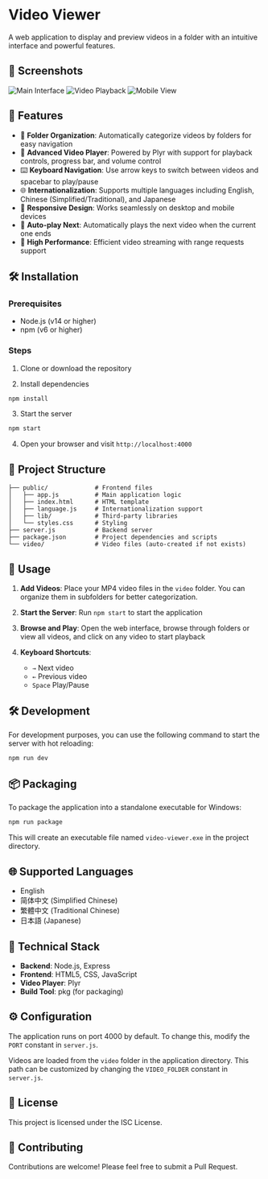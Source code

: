 # Video Viewer

A web application to display and preview videos in a folder with an intuitive interface and powerful features.

## 📸 Screenshots

![Main Interface](https://github.com/user-attachments/assets/96f8b834-05e2-4dc6-ba4c-4c2b951e16cd)
![Video Playback](https://github.com/user-attachments/assets/2ae225ef-fc10-432f-944b-bf1dae8e14e5)
![Mobile View](https://github.com/user-attachments/assets/42257926-b84d-43ee-98bc-8ce6c7f0b077)

## 🌟 Features

- 📁 **Folder Organization**: Automatically categorize videos by folders for easy navigation
- 🎥 **Advanced Video Player**: Powered by Plyr with support for playback controls, progress bar, and volume control
- ⌨️ **Keyboard Navigation**: Use arrow keys to switch between videos and spacebar to play/pause
- 🌐 **Internationalization**: Supports multiple languages including English, Chinese (Simplified/Traditional), and Japanese
- 📱 **Responsive Design**: Works seamlessly on desktop and mobile devices
- 🔄 **Auto-play Next**: Automatically plays the next video when the current one ends
- 🚀 **High Performance**: Efficient video streaming with range requests support

## 🛠️ Installation

### Prerequisites
- Node.js (v14 or higher)
- npm (v6 or higher)

### Steps

1. Clone or download the repository

2. Install dependencies
```bash
npm install
```

3. Start the server
```bash
npm start
```

4. Open your browser and visit `http://localhost:4000`

## 📁 Project Structure

```
├── public/             # Frontend files
│   ├── app.js          # Main application logic
│   ├── index.html      # HTML template
│   ├── language.js     # Internationalization support
│   ├── lib/            # Third-party libraries
│   └── styles.css      # Styling
├── server.js           # Backend server
├── package.json        # Project dependencies and scripts
└── video/              # Video files (auto-created if not exists)
```

## 🚀 Usage

1. **Add Videos**: Place your MP4 video files in the `video` folder. You can organize them in subfolders for better categorization.

2. **Start the Server**: Run `npm start` to start the application

3. **Browse and Play**: Open the web interface, browse through folders or view all videos, and click on any video to start playback

4. **Keyboard Shortcuts**: 
   - `→` Next video
   - `←` Previous video
   - `Space` Play/Pause

## 🛠️ Development

For development purposes, you can use the following command to start the server with hot reloading:

```bash
npm run dev
```

## 📦 Packaging

To package the application into a standalone executable for Windows:

```bash
npm run package
```

This will create an executable file named `video-viewer.exe` in the project directory.

## 🌐 Supported Languages

- English
- 简体中文 (Simplified Chinese)
- 繁體中文 (Traditional Chinese)
- 日本語 (Japanese)

## 🎯 Technical Stack

- **Backend**: Node.js, Express
- **Frontend**: HTML5, CSS, JavaScript
- **Video Player**: Plyr
- **Build Tool**: pkg (for packaging)

## ⚙️ Configuration

The application runs on port 4000 by default. To change this, modify the `PORT` constant in `server.js`.

Videos are loaded from the `video` folder in the application directory. This path can be customized by changing the `VIDEO_FOLDER` constant in `server.js`.

## 📝 License

This project is licensed under the ISC License.

## 🤝 Contributing

Contributions are welcome! Please feel free to submit a Pull Request.
